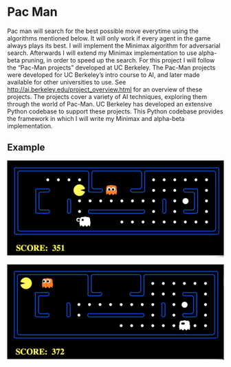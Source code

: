 # Pac Man

Pac man will search for the best possible move everytime using the algorithms mentioned below. It will only work if every agent in the game always plays its best.
I  will implement the Minimax algorithm for adversarial search. Afterwards I will extend my Minimax implementation to
use alpha-beta pruning, in order to speed up the search.
For this project I will follow the “Pac-Man projects” developed at UC Berkeley. The Pac-Man projects
were developed for UC Berkeley’s intro course to AI, and later made available for other universities to use.
See http://ai.berkeley.edu/project_overview.html for an overview of these projects. The projects
cover a variety of AI techniques, exploring them through the world of Pac-Man.
UC Berkeley has developed an extensive Python codebase to support these projects. This Python codebase
provides the framework in which I will write my Minimax and alpha-beta implementation.

## Example

![output picture](example1.png?raw=true "Optional Title")

![output picture](example2.png?raw=true "Optional Title")